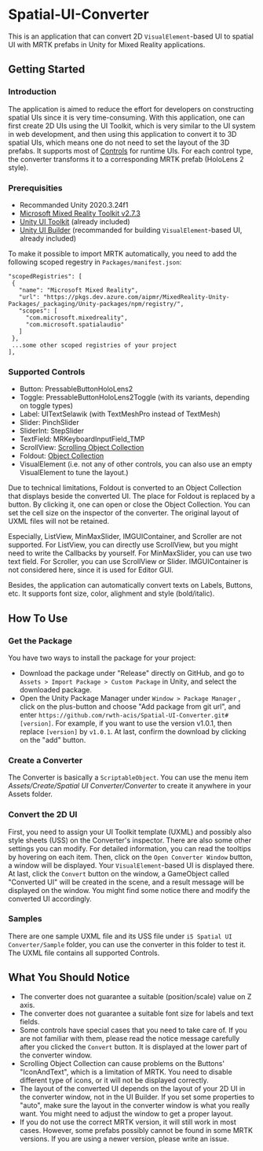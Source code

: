 # Spatial-UI-Converter
This is an application that can convert 2D `VisualElement`-based UI to spatial UI with MRTK prefabs in Unity for Mixed Reality applications.
## Getting Started
### Introduction
The application is aimed to reduce the effort for developers on constructing spatial UIs since it is very time-consuming. With this application, one can first create 2D UIs using the UI Toolkit, which is very similar to the UI system in web development, and then using this application to convert it to 3D spatial UIs, which means one do not need to set the layout of the 3D prefabs. It supports most of [Controls](https://docs.unity3d.com/2022.2/Documentation/Manual/UIE-Controls.html) for runtime UIs. For each control type, the converter transforms it to a corresponding MRTK prefab (HoloLens 2 style). 

### Prerequisities 
 - Recommanded Unity 2020.3.24f1
 - [Microsoft Mixed Reality Toolkit v2.7.3](https://github.com/microsoft/MixedRealityToolkit-Unity/releases/tag/2.7.3)
 - [Unity UI Toolkit](https://docs.unity3d.com/2022.2/Documentation/Manual/UIToolkits.html) (already included)
 - [Unity UI Builder](https://docs.unity3d.com/2022.2/Documentation/Manual/UIBuilder.html) (recommanded for building `VisualElement`-based UI, already included)
 
 To make it possible to import MRTK automatically, you need to add the following scoped regestry in `Packages/manifest.json`:
 ```
 "scopedRegistries": [
  {
    "name": "Microsoft Mixed Reality",
    "url": "https://pkgs.dev.azure.com/aipmr/MixedReality-Unity-Packages/_packaging/Unity-packages/npm/registry/",
    "scopes": [
      "com.microsoft.mixedreality",
      "com.microsoft.spatialaudio"
    ]
  },
  ...some other scoped registries of your project
],
 ```

### Supported Controls
 - Button: PressableButtonHoloLens2
 - Toggle: PressableButtonHoloLens2Toggle (with its variants, depending on toggle types)
 - Label: UITextSelawik (with TextMeshPro instead of TextMesh)
 - Slider: PinchSlider
 - SliderInt: StepSlider
 - TextField: MRKeyboardInputField_TMP
 - ScrollView: [Scrolling Object Collection](https://docs.microsoft.com/en-us/windows/mixed-reality/mrtk-unity/features/ux-building-blocks/scrolling-object-collection?view=mrtkunity-2021-05)
 - Foldout: [Object Collection](https://docs.microsoft.com/en-us/windows/mixed-reality/mrtk-unity/features/ux-building-blocks/object-collection?view=mrtkunity-2021-05)
 - VisualElement (i.e. not any of other controls, you can also use an empty VisualElement to tune the layout.)

Due to technical limitations, Foldout is converted to an Object Collection that displays beside the converted UI. The place for Foldout is replaced by a button. By clicking it, one can open or close the Object Collection. You can set the cell size on the inspector of the converter. The original layout of UXML files will not be retained.

Especially, ListView, MinMaxSlider, IMGUIContainer, and Scroller are not supported. For ListView, you can directly use ScrollView, but you might need to write the Callbacks by yourself. For MinMaxSlider, you can use two text field. For Scroller, you can use ScrollView or Slider. IMGUIContainer is not considered here, since it is used for Editor GUI.

Besides, the application can automatically convert texts on Labels, Buttons, etc. It supports font size, color, alighment and style (bold/italic).

## How To Use

### Get the Package
You have two ways to install the package for your project:
- Download the package under "Release" directly on GitHub, and go to `Assets > Import Package > Custom Package` in Unity, and select the downloaded package.
- Open the Unity Package Manager under `Window > Package Manager` , click on the plus-button and choose "Add package from git url", and enter `https://github.com/rwth-acis/Spatial-UI-Converter.git#[version]`. For example, if you want to use the version v1.0.1, then replace `[version]` by `v1.0.1`. At last, confirm the download by clicking on the "add" button.

### Create a Converter
The Converter is basically a `ScriptableObject`. You can use the menu item _Assets/Create/Spatial UI Converter/Converter_ to create it anywhere in your Assets folder. 

### Convert the 2D UI
First, you need to assign your UI Toolkit template (UXML) and possibly also style sheets (USS) on the Converter's inspector. There are also some other settings you can modify. For detailed information, you can read the tooltips by hovering on each item. Then, click on the `Open Converter Window` button, a window will be displayed. Your `VisualElement`-based UI is displayed there. At last, click the `Convert` button on the window, a GameObject called "Converted UI" will be created in the scene, and a result message will be displayed on the window. You might find some notice there and modify the converted UI accordingly.

### Samples
There are one sample UXML file and its USS file under `i5 Spatial UI Converter/Sample` folder, you can use the converter in this folder to test it. The UXML file contains all supported Controls.

## What You Should Notice
- The converter does not guarantee a suitable (position/scale) value on Z axis. 
- The converter does not guarantee a suitable font size for labels and text fields.
- Some controls have special cases that you need to take care of. If you are not familiar with them, please read the notice message carefully after you clicked the `Convert` button. It is displayed at the lower part of the converter window.
- Scrolling Object Collection can cause problems on the Buttons' "IconAndText", which is a limitation of MRTK. You need to disable different type of icons, or it will not be displayed correctly.
- The layout of the converted UI depends on the layout of your 2D UI in the converter window, not in the UI Builder. If you set some properties to "auto", make sure the layout in the converter window is what you really want. You might need to adjust the window to get a proper layout.
- If you do not use the correct MRTK version, it will still work in most cases. However, some prefabs possibly cannot be found in some MRTK versions. If you are using a newer version, please write an issue.
